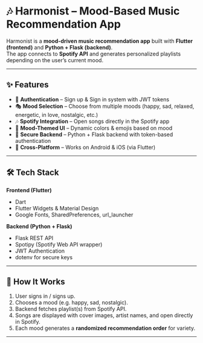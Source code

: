 # 🎶 Harmonist – Mood-Based Music Recommendation App  

Harmonist is a **mood-driven music recommendation app** built with **Flutter (frontend)** and **Python + Flask (backend)**.  
The app connects to **Spotify API** and generates personalized playlists depending on the user’s current mood.  

---

## ✨ Features  
- 🔐 **Authentication** – Sign up & Sign in system with JWT tokens  
- 🎭 **Mood Selection** – Choose from multiple moods (happy, sad, relaxed, energetic, in love, nostalgic, etc.)  
- 🎶 **Spotify Integration** – Open songs directly in the Spotify app  
- 🎨 **Mood-Themed UI** – Dynamic colors & emojis based on mood  
- 📜 **Secure Backend** – Python + Flask backend with token-based authentication  
- 📱 **Cross-Platform** – Works on Android & iOS (via Flutter)  

---

## 🛠️ Tech Stack  
**Frontend (Flutter)**  
- Dart  
- Flutter Widgets & Material Design  
- Google Fonts, SharedPreferences, url_launcher  

**Backend (Python + Flask)**  
- Flask REST API  
- Spotipy (Spotify Web API wrapper)  
- JWT Authentication  
- dotenv for secure keys  

---

## 🚀 How It Works  
1. User signs in / signs up.  
2. Chooses a mood (e.g. happy, sad, nostalgic).  
3. Backend fetches playlist(s) from Spotify API.  
4. Songs are displayed with cover images, artist names, and open directly in Spotify.  
5. Each mood generates a **randomized recommendation order** for variety.  

---


